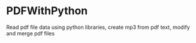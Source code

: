 # PDFWithPython
Read pdf file data using python libraries, create mp3 from pdf text, modify and merge pdf files
